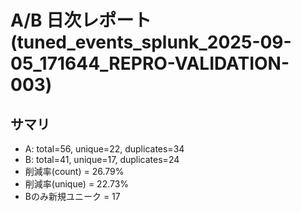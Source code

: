 # A/B 日次レポート (tuned_events_splunk_2025-09-05_171644_REPRO-VALIDATION-003)

## サマリ
- A: total=56, unique=22, duplicates=34
- B: total=41, unique=17, duplicates=24
- 削減率(count) = 26.79%
- 削減率(unique) = 22.73%
- Bのみ新規ユニーク = 17